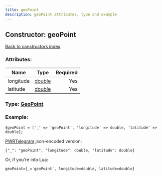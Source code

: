```yaml
---
title: geoPoint
description: geoPoint attributes, type and example
---
```

## Constructor: geoPoint  
[Back to constructors index](index.md)



### Attributes:

| Name     |    Type       | Required |
|----------|:-------------:|---------:|
|longitude|[double](../types/double.md) | Yes|
|latitude|[double](../types/double.md) | Yes|



### Type: [GeoPoint](../types/GeoPoint.md)


### Example:

```
$geoPoint = ['_' => 'geoPoint', 'longitude' => double, 'latitude' => double];
```  

[PWRTelegram](https://pwrtelegram.xyz) json-encoded version:

```
{"_": "geoPoint", "longitude": double, "latitude": double}
```


Or, if you're into Lua:  


```
geoPoint={_='geoPoint', longitude=double, latitude=double}

```


